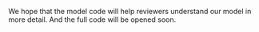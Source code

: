 We hope that the model code will help reviewers understand our model in more detail. And the full code will be opened soon.
